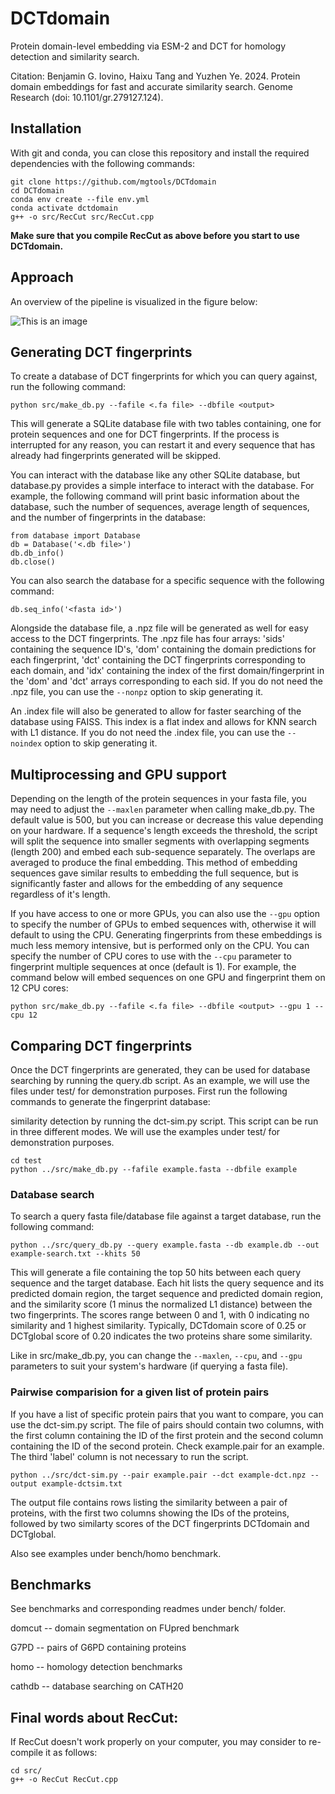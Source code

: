 # DCTdomain
Protein domain-level embedding via ESM-2 and DCT for homology detection and similarity search.

Citation: Benjamin G. Iovino, Haixu Tang and Yuzhen Ye. 2024. Protein domain embeddings for fast and accurate similarity search. Genome Research (doi: 10.1101/gr.279127.124).

## Installation
With git and conda, you can close this repository and install the required dependencies with the following commands:

```
git clone https://github.com/mgtools/DCTdomain
cd DCTdomain
conda env create --file env.yml
conda activate dctdomain
g++ -o src/RecCut src/RecCut.cpp
```
**Make sure that you compile RecCut as above before you start to use DCTdomain.**

## Approach
An overview of the pipeline is visualized in the figure below:

![This is an image](https://github.com/mgtools/DCTdomain/blob/main/misc/DCTdomain-diag.png)

## Generating DCT fingerprints
To create a database of DCT fingerprints for which you can query against, run the following command:

```
python src/make_db.py --fafile <.fa file> --dbfile <output>
```

This will generate a SQLite database file with two tables containing, one for protein sequences and one for DCT fingerprints. If the process is interrupted for any reason, you can restart it and every sequence that has already had fingerprints generated will be skipped.

You can interact with the database like any other SQLite database, but database.py provides a simple interface to interact with the database. For example, the following command will print basic information about the database, such the number of sequences, average length of sequences, and the number of fingerprints in the database:

```
from database import Database
db = Database('<.db file>')
db.db_info()
db.close()
```

You can also search the database for a specific sequence with the following command:

```
db.seq_info('<fasta id>')
```

Alongside the database file, a .npz file will be generated as well for easy access to the DCT fingerprints. The .npz file has four arrays: 'sids' containing the sequence ID's, 'dom' containing the domain predictions for each fingerprint, 'dct' containing the DCT fingerprints corresponding to each domain, and 'idx' containing the index of the first domain/fingerprint in the 'dom' and 'dct' arrays corresponding to each sid. If you do not need the .npz file, you can use the `--nonpz` option to skip generating it.

An .index file will also be generated to allow for faster searching of the database using FAISS. This index is a flat index and allows for KNN search with L1 distance. If you do not need the .index file, you can use the `--noindex` option to skip generating it.

## Multiprocessing and GPU support
Depending on the length of the protein sequences in your fasta file, you may need to adjust the `--maxlen` parameter when calling make_db.py. The default value is 500, but you can increase or decrease this value depending on your hardware. If a sequence's length exceeds the threshold, the script will split the sequence into smaller segments with overlapping segments (length 200) and embed each sub-sequence separately. The overlaps are averaged to produce the final embedding. This method of embedding sequences gave similar results to embedding the full sequence, but is significantly faster and allows for the embedding of any sequence regardless of it's length.

If you have access to one or more GPUs, you can also use the `--gpu` option to specify the number of GPUs to embed sequences with, otherwise it will default to using the CPU. Generating fingerprints from these embeddings is much less memory intensive, but is performed only on the CPU. You can specify the number of CPU cores to use with the `--cpu` parameter to fingerprint multiple sequences at once (default is 1). For example, the command below will embed sequences on one GPU and fingerprint them on 12 CPU cores:

```
python src/make_db.py --fafile <.fa file> --dbfile <output> --gpu 1 --cpu 12
```

## Comparing DCT fingerprints
Once the DCT fingerprints are generated, they can be used for database searching by running the query.db script. As an example, we will use the files under test/ for demonstration purposes. First run the following commands to generate the fingerprint database:

similarity detection by running the dct-sim.py script. This script can be run in three different modes. We will use the examples under test/ for demonstration purposes.

```
cd test
python ../src/make_db.py --fafile example.fasta --dbfile example
```

### Database search
To search a query fasta file/database file against a target database, run the following command:

```
python ../src/query_db.py --query example.fasta --db example.db --out example-search.txt --khits 50
```

This will generate a file containing the top 50 hits between each query sequence and the target database. Each hit lists the query sequence and its predicted domain region, the target sequence and predicted domain region, and the similarity score (1 minus the normalized L1 distance) between the two fingerprints. The scores range between 0 and 1, with 0 indicating no similarity and 1 highest similarity. Typically, DCTdomain score of 0.25 or DCTglobal score of 0.20 indicates the two proteins share some similarity. 


Like in src/make_db.py, you can change the `--maxlen`, `--cpu`, and `--gpu` parameters to suit your system's hardware (if querying a fasta file).

### Pairwise comparision for a given list of protein pairs
If you have a list of specific protein pairs that you want to compare, you can use the dct-sim.py script. The file of pairs should contain two columns, with the first column containing the ID of the first protein and the second column containing the ID of the second protein. Check example.pair for an example. The third 'label' column is not necessary to run the script.

```
python ../src/dct-sim.py --pair example.pair --dct example-dct.npz --output example-dctsim.txt 
```

The output file contains rows listing the similarity between a pair of proteins, with the first two columns showing the IDs of the proteins, followed by two similarty scores of the DCT fingerprints DCTdomain and DCTglobal.

Also see examples under bench/homo benchmark. 

## Benchmarks
See benchmarks and corresponding readmes under bench/ folder.

domcut -- domain segmentation on FUpred benchmark

G7PD -- pairs of G6PD containing proteins

homo -- homology detection benchmarks

cathdb -- database searching on CATH20

## Final words about RecCut:

If RecCut doesn't work properly on your computer, you may consider to re-compile it as follows:

```
cd src/
g++ -o RecCut RecCut.cpp
```
